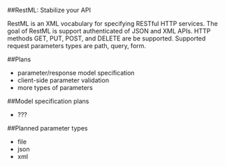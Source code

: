 ##RestML: Stabilize your API

RestML is an XML vocabulary for specifying RESTful HTTP services.
The goal of RestML is support authenticated of JSON and XML APIs.
HTTP methods GET, PUT, POST, and DELETE are be supported. Supported
request parameters types are path, query, form.

##Plans

- parameter/response model specification
- client-side parameter validation
- more types of parameters

##Model specification plans

- ???

##Planned parameter types

- file
- json
- xml
